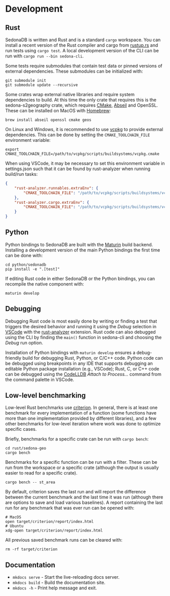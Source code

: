 <!---
  Licensed to the Apache Software Foundation (ASF) under one
  or more contributor license agreements.  See the NOTICE file
  distributed with this work for additional information
  regarding copyright ownership.  The ASF licenses this file
  to you under the Apache License, Version 2.0 (the
  "License"); you may not use this file except in compliance
  with the License.  You may obtain a copy of the License at

    http://www.apache.org/licenses/LICENSE-2.0

  Unless required by applicable law or agreed to in writing,
  software distributed under the License is distributed on an
  "AS IS" BASIS, WITHOUT WARRANTIES OR CONDITIONS OF ANY
  KIND, either express or implied.  See the License for the
  specific language governing permissions and limitations
  under the License.
-->

# Development

## Rust

SedonaDB is written and Rust and is a standard `cargo` workspace. You can
install a recent version of the Rust compiler and cargo from
[rustup.rs](https://rustup.rs/) and run tests using `cargo test`. A local
development version of the CLI can be run with `cargo run --bin sedona-cli`.

Some tests require submodules that contain test data or pinned versions of
external dependencies. These submodules can be initialized with:

```shell
git submodule init
git submodule update --recursive
```

Some crates wrap external native libraries and require system dependencies
to build. At this time the only crate that requires this is the sedona-s2geography
crate, which requires [CMake](https://cmake.org),
[Abseil](https://github.com/abseil/abseil-cpp) and OpenSSL. These can be installed
on MacOS with [Homebrew](https://brew.sh):

```shell
brew install abseil openssl cmake geos
```

On Linux and Windows, it is recommended to use [vcpkg](https://github.com/microsoft/vcpkg)
to provide external dependencies. This can be done by setting the `CMAKE_TOOLCHAIN_FILE`
environment variable:

```shell
export CMAKE_TOOLCHAIN_FILE=/path/to/vcpkg/scripts/buildsystems/vcpkg.cmake
```

When using VSCode, it may be necessary to set this environment variable in settings.json
such that it can be found by rust-analyzer when running build/run tasks:

```json
{
    "rust-analyzer.runnables.extraEnv": {
        "CMAKE_TOOLCHAIN_FILE": "/path/to/vcpkg/scripts/buildsystems/vcpkg.cmake"
    },
    "rust-analyzer.cargo.extraEnv": {
        "CMAKE_TOOLCHAIN_FILE": "/path/to/vcpkg/scripts/buildsystems/vcpkg.cmake"
    }
}
```

## Python

Python bindings to SedonaDB are built with the [Maturin](https://www.maturin.rs) build
backend. Installing a development version of the main Python bindings the first time
can be done with:

```shell
cd python/sedonadb
pip install -e ".[test]"
```

If editing Rust code in either SedonaDB or the Python bindings, you can recompile the
native component with:

```shell
maturin develop
```

## Debugging

Debugging Rust code is most easily done by writing or finding a test that triggers
the desired behavior and running it using the *Debug* selection in
[VSCode](https://code.visualstudio.com/) with the
[rust-analyzer](https://marketplace.visualstudio.com/items?itemName=rust-lang.rust-analyzer)
extension. Rust code can also debugged using the CLI by finding the `main()` function in
sedona-cli and choosing the *Debug* run option.

Installation of Python bindings with `maturin develop` ensures a debug-friendly build for
debugging Rust, Python, or C/C++ code. Python code can be debugged using breakpoints in
any IDE that supports debugging an editable Python package installation (e.g., VSCode);
Rust, C, or C++ code can be debugged using the
[CodeLLDB](https://marketplace.visualstudio.com/items?itemName=vadimcn.vscode-lldb)
*Attach to Process...* command from the command palette in VSCode.

## Low-level benchmarking

Low-level Rust benchmarks use [criterion](https://github.com/bheisler/criterion.rs).
In general, there is at least one benchmark for every implementation of a function
(some functions have more than one implementation provided by different libraries),
and a few other benchmarks for low-level iteration where work was done to optimize
specific cases.

Briefly, benchmarks for a specific crate can be run with `cargo bench`:

```shell
cd rust/sedona-geo
cargo bench
```

Benchmarks for a specific function can be run with a filter. These can be run
from the workspace or a specific crate (although the output is usually easier
to read for a specific crate).

```shell
cargo bench -- st_area
```

By default, criterion saves the last run and will report the difference between the
current benchmark and the last time it was run (although there are options to
save and load various baselines). A report containing the last run for any
benchmark that was ever run can be opened with:

```shell
# MacOS
open target/criterion/report/index.html
# Ubuntu
xdg-open target/criterion/report/index.html
```

All previous saved benchmark runs can be cleared with:

```shell
rm -rf target/criterion
```

## Documentation

* `mkdocs serve` - Start the live-reloading docs server.
* `mkdocs build` - Build the documentation site.
* `mkdocs -h` - Print help message and exit.
